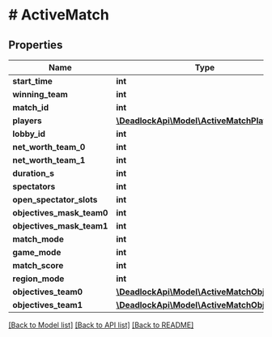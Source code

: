 # # ActiveMatch

## Properties

Name | Type | Description | Notes
------------ | ------------- | ------------- | -------------
**start_time** | **int** |  |
**winning_team** | **int** |  |
**match_id** | **int** |  |
**players** | [**\DeadlockApi\Model\ActiveMatchPlayer[]**](ActiveMatchPlayer.md) |  |
**lobby_id** | **int** |  |
**net_worth_team_0** | **int** |  |
**net_worth_team_1** | **int** |  |
**duration_s** | **int** |  |
**spectators** | **int** |  |
**open_spectator_slots** | **int** |  |
**objectives_mask_team0** | **int** |  |
**objectives_mask_team1** | **int** |  |
**match_mode** | **int** |  |
**game_mode** | **int** |  |
**match_score** | **int** |  |
**region_mode** | **int** |  |
**objectives_team0** | [**\DeadlockApi\Model\ActiveMatchObjectives**](ActiveMatchObjectives.md) |  |
**objectives_team1** | [**\DeadlockApi\Model\ActiveMatchObjectives**](ActiveMatchObjectives.md) |  |

[[Back to Model list]](../../README.md#models) [[Back to API list]](../../README.md#endpoints) [[Back to README]](../../README.md)
